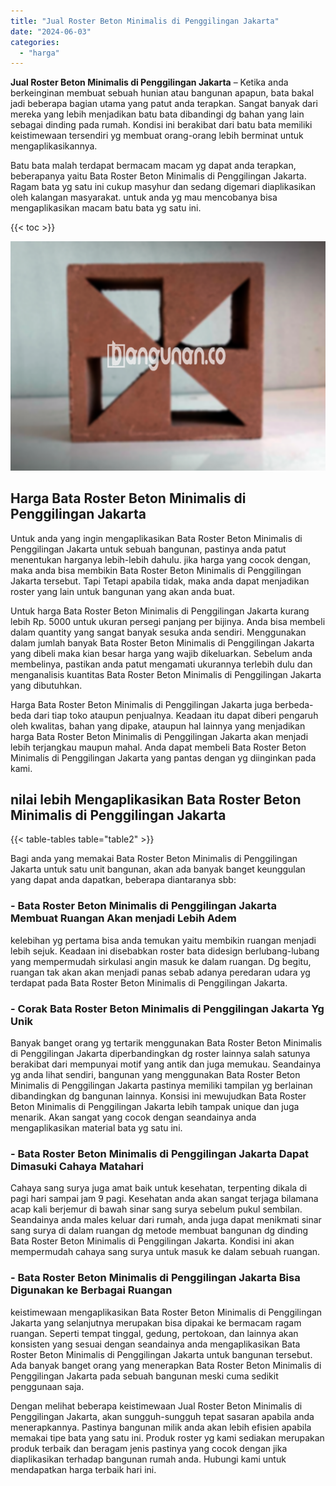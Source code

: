 ```yaml
---
title: "Jual Roster Beton Minimalis di Penggilingan Jakarta"
date: "2024-06-03"
categories: 
  - "harga"
---
```


**Jual Roster Beton Minimalis di Penggilingan Jakarta** – Ketika anda berkeinginan membuat sebuah hunian atau bangunan apapun, bata bakal jadi beberapa bagian utama yang patut anda terapkan. Sangat banyak dari mereka yang lebih menjadikan batu bata dibandingi dg bahan yang lain sebagai dinding pada rumah. Kondisi ini berakibat dari batu bata memiliki keistimewaan tersendiri yg membuat orang-orang lebih berminat untuk mengaplikasikannya.

Batu bata malah terdapat bermacam macam yg dapat anda terapkan, beberapanya yaitu Bata Roster Beton Minimalis di Penggilingan Jakarta. Ragam bata yg satu ini cukup masyhur dan sedang digemari diaplikasikan oleh kalangan masyarakat. untuk anda yg mau mencobanya bisa mengaplikasikan macam batu bata yg satu ini.

{{< toc >}}

![Jual Roster Beton Minimalis di Penggilingan Jakarta](/images/bata-roster-minimalis-28.png)

## Harga Bata Roster Beton Minimalis di Penggilingan Jakarta

Untuk anda yang ingin mengaplikasikan Bata Roster Beton Minimalis di Penggilingan Jakarta untuk sebuah bangunan, pastinya anda patut menentukan harganya lebih-lebih dahulu. jika harga yang cocok dengan, maka anda bisa membikin Bata Roster Beton Minimalis di Penggilingan Jakarta tersebut. Tapi Tetapi apabila tidak, maka anda dapat menjadikan roster yang lain untuk bangunan yang akan anda buat.

Untuk harga Bata Roster Beton Minimalis di Penggilingan Jakarta kurang lebih Rp. 5000 untuk ukuran persegi panjang per bijinya. Anda bisa membeli dalam quantity yang sangat banyak sesuka anda sendiri. Menggunakan dalam jumlah banyak Bata Roster Beton Minimalis di Penggilingan Jakarta yang dibeli maka kian besar harga yang wajib dikeluarkan. Sebelum anda membelinya, pastikan anda patut mengamati ukurannya terlebih dulu dan menganalisis kuantitas Bata Roster Beton Minimalis di Penggilingan Jakarta yang dibutuhkan.

Harga Bata Roster Beton Minimalis di Penggilingan Jakarta juga berbeda-beda dari tiap toko ataupun penjualnya. Keadaan itu dapat diberi pengaruh oleh kwalitas, bahan yang dipake, ataupun hal lainnya yang menjadikan harga Bata Roster Beton Minimalis di Penggilingan Jakarta akan menjadi lebih terjangkau maupun mahal. Anda dapat membeli Bata Roster Beton Minimalis di Penggilingan Jakarta yang pantas dengan yg diinginkan pada kami.

## nilai lebih Mengaplikasikan Bata Roster Beton Minimalis di Penggilingan Jakarta

{{< table-tables table="table2" >}}

Bagi anda yang memakai Bata Roster Beton Minimalis di Penggilingan Jakarta untuk satu unit bangunan, akan ada banyak banget keunggulan yang dapat anda dapatkan, beberapa diantaranya sbb:

### \- Bata Roster Beton Minimalis di Penggilingan Jakarta Membuat Ruangan Akan menjadi Lebih Adem

kelebihan yg pertama bisa anda temukan yaitu membikin ruangan menjadi lebih sejuk. Keadaan ini disebabkan roster bata didesign berlubang-lubang yang mempermudah sirkulasi angin masuk ke dalam ruangan. Dg begitu, ruangan tak akan akan menjadi panas sebab adanya peredaran udara yg terdapat pada Bata Roster Beton Minimalis di Penggilingan Jakarta.

### \- Corak Bata Roster Beton Minimalis di Penggilingan Jakarta Yg Unik

Banyak banget orang yg tertarik menggunakan Bata Roster Beton Minimalis di Penggilingan Jakarta diperbandingkan dg roster lainnya salah satunya berakibat dari mempunyai motif yang antik dan juga memukau. Seandainya yg anda lihat sendiri, bangunan yang menggunakan Bata Roster Beton Minimalis di Penggilingan Jakarta pastinya memiliki tampilan yg berlainan dibandingkan dg bangunan lainnya. Konsisi ini mewujudkan Bata Roster Beton Minimalis di Penggilingan Jakarta lebih tampak unique dan juga menarik. Akan sangat yang cocok dengan seandainya anda mengaplikasikan material bata yg satu ini.

### \- Bata Roster Beton Minimalis di Penggilingan Jakarta Dapat Dimasuki Cahaya Matahari

Cahaya sang surya juga amat baik untuk kesehatan, terpenting dikala di pagi hari sampai jam 9 pagi. Kesehatan anda akan sangat terjaga bilamana acap kali berjemur di bawah sinar sang surya sebelum pukul sembilan. Seandainya anda males keluar dari rumah, anda juga dapat menikmati sinar sang surya di dalam ruangan dg metode membuat bangunan dg dinding Bata Roster Beton Minimalis di Penggilingan Jakarta. Kondisi ini akan mempermudah cahaya sang surya untuk masuk ke dalam sebuah ruangan.

### \- Bata Roster Beton Minimalis di Penggilingan Jakarta Bisa Digunakan ke Berbagai Ruangan

keistimewaan mengaplikasikan Bata Roster Beton Minimalis di Penggilingan Jakarta yang selanjutnya merupakan bisa dipakai ke bermacam ragam ruangan. Seperti tempat tinggal, gedung, pertokoan, dan lainnya akan konsisten yang sesuai dengan seandainya anda mengaplikasikan Bata Roster Beton Minimalis di Penggilingan Jakarta untuk bangunan tersebut. Ada banyak banget orang yang menerapkan Bata Roster Beton Minimalis di Penggilingan Jakarta pada sebuah bangunan meski cuma sedikit penggunaan saja.

Dengan melihat beberapa keistimewaan Jual Roster Beton Minimalis di Penggilingan Jakarta, akan sungguh-sungguh tepat sasaran apabila anda menerapkannya. Pastinya bangunan milik anda akan lebih efisien apabila memakai tipe bata yang satu ini. Produk roster yg kami sediakan merupakan produk terbaik dan beragam jenis pastinya yang cocok dengan jika diaplikasikan terhadap bangunan rumah anda. Hubungi kami untuk mendapatkan harga terbaik hari ini.

